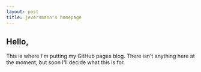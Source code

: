 ```yaml
---
layout: post
title: jeversmann's homepage
---
```


## Hello,

This is where I'm putting my GitHub pages blog.
There isn't anything here at the moment, but soon I'll decide what this is for.
